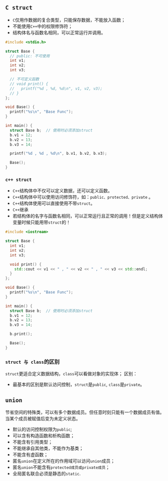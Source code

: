 ## `C struct`
* `C`仅用作数据的复合类型，只能保存数据，不能放入函数；
* 不能使用`C++`中的权限修饰符；
* 结构体名与函数名相同，可以正常运行并调用。

```cpp
#include <stdio.h>

struct Base {
  // public: 不可使用
  int v1;
  int v2;
  int v3;

  // 不可定义函数
  // void print() {
  //   printf("%d , %d, %d\n", v1, v2, v3);
  // }
};

void Base() {
  printf("%s\n", "Base Func");
}

int main() {
  struct Base b;  // 使用时必须添加struct
  b.v1 = 12;
  b.v2 = 13;
  b.v3 = 14;

  printf("%d , %d , %d\n", b.v1, b.v2, b.v3);

  Base();
}
```

### `c++ struct`
* `C++`结构体中不仅可以定义数据，还可以定义函数。
* `C++`结构体中可以使用访问修饰符，如：`public、protected、private` 。
* `C++`结构体使用可以直接使用不带`struct`。
* `C++`继承
* 若结构体的名字与函数名相同，可以正常运行且正常的调用！但是定义结构体变量时候只能用带`struct`的！

```cpp
#include <iostream>

struct Base {
  int v1;
  int v2;
  int v3;

  void print() {
    std::cout << v1 << " , " << v2 << " , " << v3 << std::endl;
  }
};

void Base() {
  printf("%s\n", "Base Func");
}

int main() {
  struct Base b;  // 使用时必须添加struct
  b.v1 = 12;
  b.v2 = 13;
  b.v3 = 14;

  b.print();

  Base();
}
```

### `struct 与 class`的区别
`struct`更适合定义数据结构，`class`可以看做对象的实现体；
区别：
* 最基本的区别是默认访问控制，`struct`是`public`, `class`是`private`。

## `union`
节省空间的特殊类，可以有多个数据成员。但任意时刻只能有一个数据成员有值。
当某个成员被赋值后变为未定义状态。

* 默认的访问控制权限为`public`;
* 可以含有构造函数和析构函数；
* 不能含有引用类型；
* 不能继承自其他类，不能作为基类；
* 不能含有虚函数；
* 匿名`union`在定义所在的作用域可以访问`union`成员；
* 匿名`union`不能含有`protected成员或private成员`；
* 全局匿名联合必须是静态的`static`.



